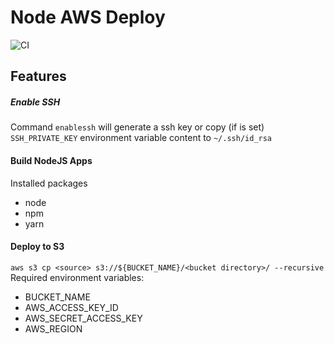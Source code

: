 # Node AWS Deploy
![CI](https://github.com/aalonzolu/nodeawsdeploy/workflows/CI/badge.svg?branch=master)

## Features
##### Enable SSH
Command `enablessh` will generate a ssh key or copy (if is set) `SSH_PRIVATE_KEY` environment variable content to `~/.ssh/id_rsa`

#### Build NodeJS Apps
Installed packages
- node
- npm
- yarn

#### Deploy to S3
`aws s3 cp <source> s3://${BUCKET_NAME}/<bucket directory>/ --recursive`
Required environment variables:
- BUCKET_NAME
- AWS_ACCESS_KEY_ID
- AWS_SECRET_ACCESS_KEY
- AWS_REGION
